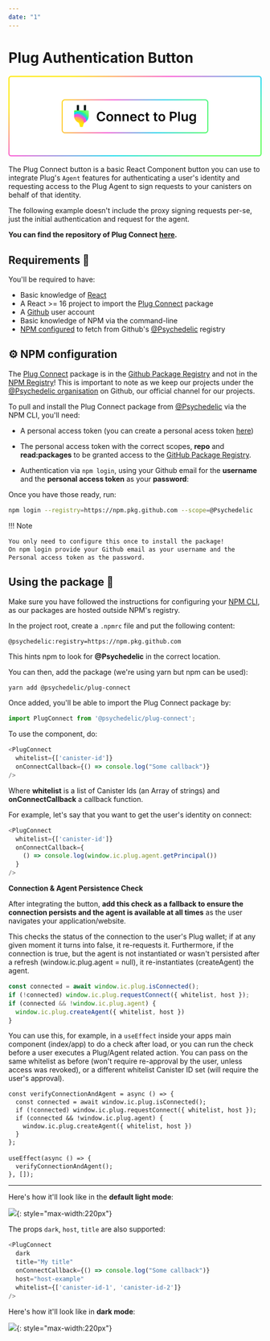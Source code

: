 ```yaml
---
date: "1"
---
```

# Plug Authentication Button

![](imgs/button.png)

The Plug Connect button is a basic React Component button you can use to integrate Plug's `Agent` features for authenticating a user's identity and requesting access to the Plug Agent to sign requests to your canisters on behalf of that identity.

The following example doesn't include the proxy signing requests per-se, just the initial authentication and request for the agent.

**You can find the repository of Plug Connect [here](https://github.com/Psychedelic/plug-connect).**

## Requirements 🤔

You'll be required to have:

- Basic knowledge of [React](https://reactjs.org/)
- A React >= 16 project to import the [Plug Connect](https://github.com/Psychedelic/plug-connect/packages/919824) package
- A [Github](https://github.com) user account
- Basic knowledge of NPM via the command-line
- [NPM configured](#npm-configuration) to fetch from Github's [@Psychedelic](https://github.com/orgs/Psychedelic/packages) registry


## ⚙️ NPM configuration

The [Plug Connect](https://github.com/Psychedelic/plug-connect/packages/919824) package is in the [Github Package Registry](https://docs.github.com/en/packages/working-with-a-github-packages-registry/working-with-the-npm-registry) and not in the [NPM Registry](https://www.npmjs.com/)! This is important to note as we keep our projects under the [@Psychedelic organisation](https://github.com/psychedelic) on Github, our official channel for our projects.

To pull and install the Plug Connect package from [@Psychedelic](https://github.com/psychedelic) via the NPM CLI, you'll need:

- A personal access token (you can create a personal acess token [here](https://github.com/settings/tokens))
- The personal access token with the correct scopes, **repo** and **read:packages** to be granted access to the [GitHub Package Registry](https://docs.github.com/en/packages/working-with-a-github-packages-registry/working-with-the-npm-registry#authenticating-to-github-packages).

- Authentication via `npm login`, using your Github email for the **username** and the **personal access token** as your **password**:

Once you have those ready, run:

```sh
npm login --registry=https://npm.pkg.github.com --scope=@Psychedelic
```

!!! Note
    
    You only need to configure this once to install the package!
    On npm login provide your Github email as your username and the Personal access token as the password.

## Using the package 🎁

Make sure you have followed the instructions for configuring your [NPM CLI](#npm-configuration), as our packages are hosted outside NPM's registry.

In the project root, create a `.npmrc` file and put the following content:

```sh
@psychedelic:registry=https://npm.pkg.github.com
```

This hints npm to look for **@Psychedelic** in the correct location.

You can then, add the package (we're using yarn but npm can be used):

```
yarn add @psychedelic/plug-connect
```

Once added, you'll be able to import the Plug Connect package by:

```js
import PlugConnect from '@psychedelic/plug-connect';
```

To use the component, do:

```js
<PlugConnect
  whitelist={['canister-id']}
  onConnectCallback={() => console.log("Some callback")}
/>
```

Where **whitelist** is a list of Canister Ids (an Array of strings) and **onConnectCallback** a callback function.

For example, let's say that you want to get the user's identity on connect:

```js
<PlugConnect
  whitelist={['canister-id']}
  onConnectCallback={
    () => console.log(window.ic.plug.agent.getPrincipal())
  }
/>
```

**Connection & Agent Persistence Check**

After integrating the button, **add this check as a fallback to ensure the connection persists and the agent is available at all times** as the user navigates your application/website.

This checks the status of the connection to the user's Plug wallet; if at any given moment it turns into false, it re-requests it. Furthermore, if the connection is true, but the agent is not instantiated or wasn't persisted after a refresh (window.ic.plug.agent = null), it re-instantiates (createAgent) the agent. 

```js
const connected = await window.ic.plug.isConnected();
if (!connected) window.ic.plug.requestConnect({ whitelist, host });
if (connected && !window.ic.plug.agent) {
  window.ic.plug.createAgent({ whitelist, host })
}
```
You can use this, for example, in a ```useEffect``` inside your apps main component (index/app) to do a check after load, or you can run the check before a user executes a Plug/Agent related action. You can pass on the same whitelist as before (won't require re-approval by the user, unless access was revoked), or a different whitelist Canister ID set (will require the user's approval). 

```JS
const verifyConnectionAndAgent = async () => {
  const connected = await window.ic.plug.isConnected();
  if (!connected) window.ic.plug.requestConnect({ whitelist, host });
  if (connected && !window.ic.plug.agent) {
    window.ic.plug.createAgent({ whitelist, host })
  }
};

useEffect(async () => {
  verifyConnectionAndAgent();
}, []);
```


---

Here's how it'll look like in the **default light mode**:

![](imgs/plug-connect-light.png){: style="max-width:220px"}

The props `dark`, `host`, `title` are also supported:

```js
<PlugConnect
  dark
  title="My title"
  onConnectCallback={() => console.log("Some callback")}
  host="host-example"
  whitelist={['canister-id-1', 'canister-id-2']}
/>
```

Here's how it'll look like in **dark mode**:

![](imgs/plug-connect-dark.png){: style="max-width:220px"}